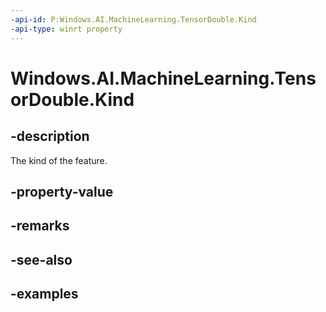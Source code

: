 ```yaml
---
-api-id: P:Windows.AI.MachineLearning.TensorDouble.Kind
-api-type: winrt property
---
```


<!-- Property syntax.
public LearningModelFeatureKind Kind { get; }
-->

# Windows.AI.MachineLearning.TensorDouble.Kind

## -description
The kind of the feature.
## -property-value

## -remarks

## -see-also

## -examples
